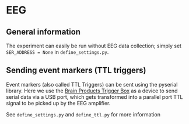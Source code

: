 # EEG

## General information

The experiment can easily be run without EEG data collection; simply set `SER_ADDRESS = None` in `define_settings.py`.

## Sending event markers (TTL triggers)

Event markers (also called TTL Triggers) can be sent using the pyserial library.
Here we use the [Brain Products Trigger Box](https://pressrelease.brainproducts.com/triggerbox-tips/)
as a device to send serial data via a USB port, which gets transformed into a parallel port TTL signal
to be picked up by the EEG amplifier.

See `define_settings.py` and `define_ttl.py` for more information
